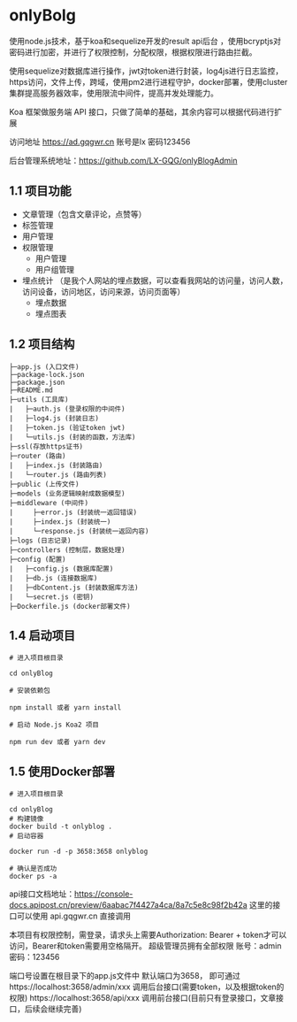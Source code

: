 # onlyBolg
使用node.js技术，基于koa和sequelize开发的result api后台 ，使用bcryptjs对密码进行加密，并进行了权限控制，分配权限，根据权限进行路由拦截。

使用sequelize对数据库进行操作，jwt对token进行封装，log4js进行日志监控，https访问，文件上传，跨域，使用pm2进行进程守护，docker部署，使用cluster集群提高服务器效率，使用限流中间件，提高并发处理能力。

Koa 框架做服务端 API 接口，只做了简单的基础，其余内容可以根据代码进行扩展

访问地址 https://ad.gqgwr.cn 账号是lx 密码123456

后台管理系统地址：https://github.com/LX-GQG/onlyBlogAdmin

## 1.1 项目功能
- 文章管理（包含文章评论，点赞等）
- 标签管理
- 用户管理
- 权限管理
    - 用户管理
    - 用户组管理
- 埋点统计 （是我个人网站的埋点数据，可以查看我网站的访问量，访问人数，访问设备，访问地区，访问来源，访问页面等）
  - 埋点数据
  - 埋点图表

## 1.2 项目结构
```
├─app.js (入口文件)
├─package-lock.json
├─package.json
├─README.md
├─utils (工具库)
|   ├─auth.js (登录权限的中间件)
|   ├─log4.js (封装日志)
|   ├─token.js (验证token jwt)
|   └─utils.js (封装的函数，方法库)
├─ssl(存放https证书)
├─router (路由)
|   ├─index.js (封装路由) 
|   └─router.js (路由列表)
├─public (上传文件)
├─models (业务逻辑映射成数据模型)
├─middleware (中间件)
|     ├─error.js (封装统一返回错误)
|     ├─index.js (封装统一)
|     └─response.js (封装统一返回内容)
├─logs (日志记录)
├─controllers (控制层，数据处理)
├─config (配置)
|   ├─config.js (数据库配置)
|   ├─db.js (连接数据库)
|   ├─dbContent.js (封装数据库方法)
|   └─secret.js (密钥)
├─Dockerfile.js (docker部署文件)
```

## 1.4 启动项目
```
# 进入项目根目录

cd onlyBlog

# 安装依赖包

npm install 或者 yarn install

# 启动 Node.js Koa2 项目

npm run dev 或者 yarn dev
```

## 1.5 使用Docker部署
```
# 进入项目根目录

cd onlyBlog
# 构建镜像
docker build -t onlyblog .
# 启动容器

docker run -d -p 3658:3658 onlyblog

# 确认是否成功
docker ps -a
```

api接口文档地址：https://console-docs.apipost.cn/preview/6aabac7f4427a4ca/8a7c5e8c98f2b42a
这里的接口可以使用 api.gqgwr.cn 直接调用

本项目有权限控制，需登录，请求头上需要Authorization: Bearer + token才可以访问，Bearer和token需要用空格隔开。
超级管理员拥有全部权限 
账号：admin
密码：123456

端口号设置在根目录下的app.js文件中
默认端口为3658，
即可通过 https://localhost:3658/admin/xxx 调用后台接口(需要token，以及根据token的权限)
https://localhost:3658/api/xxx 调用前台接口(目前只有登录接口，文章接口，后续会继续完善)

